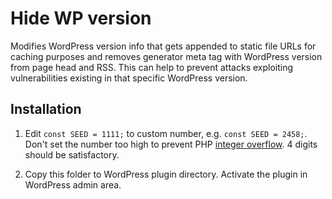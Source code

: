 # Hide WP version
Modifies WordPress version info that gets appended to static file URLs for caching purposes and removes generator meta tag with WordPress version from page head and RSS. This can help to prevent attacks exploiting vulnerabilities existing in that specific WordPress version.

## Installation
1. Edit `const SEED = 1111;` to custom number, e.g. `const SEED = 2458;`. Don't set the number too high to prevent PHP [integer overflow](http://php.net/manual/en/language.types.integer.php#language.types.integer.overflow). 4 digits should be satisfactory.

2. Copy this folder to WordPress plugin directory. Activate the plugin in WordPress admin area.
